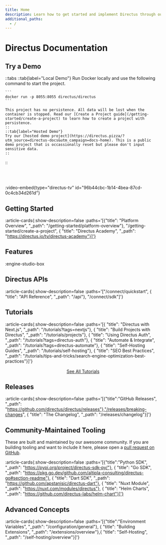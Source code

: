 ```yaml
---
title: Home
description: Learn how to get started and implement Directus through our developer resources.
additional_paths:
  - /
---
```


# Directus Documentation

## Try a Demo

::tabs
	::tab{label="Local Demo"}
	Run Docker locally and use the following command to start the project.

	```
	docker run -p 8055:8055 directus/directus
	```

	This project has no persistence. All data will be lost when the container is stopped. Read our [Create a Project guide](/getting-started/create-a-project) to learn how to create a project with persistence.
	::
	::tab{label="Hosted Demo"}
	Try our [hosted demo project](https://directus.pizza/?utm_source=directus-docs&utm_campaign=docs-home). This is a public demo project that is occassionally reset but please don't input sensitive data.
	::
::

<div style="margin-bottom: 4rem;"></div>

:video-embed{type="directus-tv" id="96b44cbc-1b14-4bea-87cd-0c4cb34d261d"}

## Getting Started

:article-cards{:show-description=false :paths='[{"title": "Platform Overview", "_path": "/getting-started/platform-overview"}, "/getting-started/create-a-project", { "title": "Directus Academy", "_path": "https://directus.io/tv/directus-academy"}]'}

## Features

:engine-studio-box

## Directus APIs

:article-cards{:show-description=false :paths='["/connect/quickstart", { "title": "API Reference", "_path": "/api"}, "/connect/sdk"]'}

## Tutorials

:article-cards{:show-description=false :paths='[{ "title": "Directus with Next.js", "_path": "/tutorials?tags=nextjs"}, { "title": "Build Projects with Directus", "_path": "/tutorials/projects"}, { "title": "Using Directus Auth", "_path": "/tutorials?tags=directus-auth"}, { "title": "Automate & Integrate", "_path": "/tutorials?tags=directus-automate"}, { "title": "Self-Hosting Guides", "_path": "/tutorials/self-hosting"}, { "title": "SEO Best Practices", "_path": "/tutorials/tips-and-tricks/search-engine-optimization-best-practices"}]'}

<a href="https://directus.io/tutorials" style="margin-top: 1rem; display: block; text-align: center;">See All Tutorials</a>

## Releases

:article-cards{:show-description=false :paths='[{"title":"GitHub Releases", "_path": "https://github.com/directus/directus/releases"},"/releases/breaking-changes", { "title": "The Changelog", "_path": "/releases/changelog"}]'}

## Community-Maintained Tooling

These are built and maintained by our awesome community. If you are building tooling and want to include it here, please open a [pull request on GitHub](https://github.com/directus/docs).

:article-cards{:show-description=false :paths='[{"title":"Python SDK", "_path": "https://pypi.org/project/directus-sdk-py/"}, { "title": "Go SDK", "_path": "https://pkg.go.dev/github.com/altipla-consulting/directus-go#section-readme"}, { "title": "Dart SDK", "_path": "https://github.com/apstanisic/directus-dart"}, { "title": "Nuxt Module", "_path": "https://nuxt.com/modules/directus"}, { "title": "Helm Charts", "_path": "https://github.com/directus-labs/helm-chart"}]'}

## Advanced Concepts

:article-cards{:show-description=false :paths='[{"title":"Environment Variables", "_path": "/configuration/general"}, { "title": "Building Extensions", "_path": "/extensions/overview"},{ "title": "Self-Hosting", "_path": "/self-hosting/overview"}]'}
